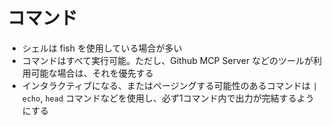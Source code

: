 # コマンド
- シェルは fish を使用している場合が多い
- コマンドはすべて実行可能。ただし、Github MCP Server などのツールが利用可能な場合は、それを優先する
- インタラクティブになる、またはページングする可能性のあるコマンドは `| echo`, `head` コマンドなどを使用し、必ず1コマンド内で出力が完結するようにする

